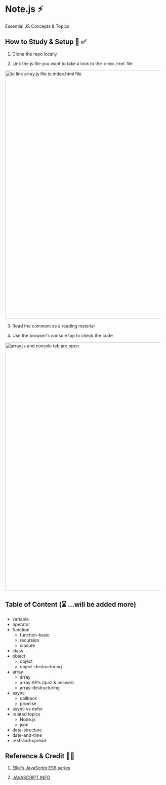 # Note.js ⚡️

Essential JS Concepts & Topics


## How to Study & Setup 📖 ✅

1. Clone the repo locally

2. Link the js file you want to take a look to the `index.html` file

<img src="https://i.imgur.com/4IHxPhg.png " alt="to link array.js file to index.html file" width="800"/>

3. Read the comment as a reading material

4. Use the browser's console tap to check the code

<img src="https://i.imgur.com/mKpI0kl.png" alt="array.js and console tab are open" width="800"/>

## Table of Content (⌛ ...will be added more)

- variable
-  operator
-  function
   -  function-basic
   -  recursion
   -  closure
-  class
-  object
   -  object
   -  object-destructuring
-  array
   -  array
   -  array APIs (quiz & answer)
   -  array-destructuring
-  async 
   - callback
   - promise
-  async vs defer 
-  related topics
   - Node.js
   -  json
-  data-structure
-  date-and-time
-  rest-and-spread


## Reference & Credit 👏🏼

1. [Ellie's JavaScript ES6 series](https://youtu.be/wcsVjmHrUQg) 

2. [JAVASCRIPT INFO](https://javascript.info/)

